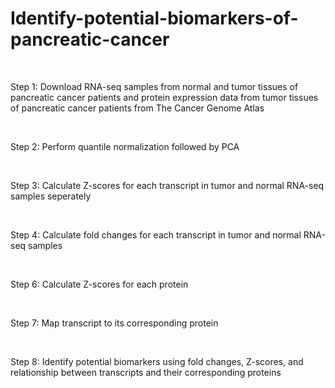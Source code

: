 # Identify-potential-biomarkers-of-pancreatic-cancer

<br />

Step 1: Download RNA-seq samples from normal and tumor tissues of pancreatic cancer patients and protein expression data from tumor tissues of pancreatic cancer patients from The Cancer Genome Atlas

<br />

Step 2: Perform quantile normalization followed by PCA

<br />

Step 3: Calculate Z-scores for each transcript in tumor and normal RNA-seq samples seperately 

<br />

Step 4: Calculate fold changes for each transcript in tumor and normal RNA-seq samples

<br />

Step 6: Calculate Z-scores for each protein 

<br />

Step 7: Map transcript to its corresponding protein

<br />

Step 8: Identify potential biomarkers using fold changes, Z-scores, and relationship between transcripts and their corresponding proteins 
